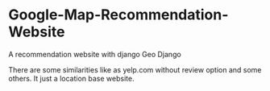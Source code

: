 # Google-Map-Recommendation-Website
A recommendation website with django Geo Django

There are some similarities like as yelp.com without review option and some others.
It just a location base website.
